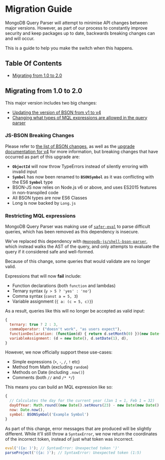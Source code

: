 # Migration Guide

MongoDB Query Parser will attempt to minimise API changes between major versions. However, as part of our process to constantly improve security and keep packages up to date, backwards breaking changes can and will occur.

This is a guide to help you make the switch when this happens.

## Table Of Contents

- [Migrating from 1.0 to 2.0](#migrating-from-10-to-20)

## Migrating from 1.0 to 2.0

This major version includes two big changes:

- [Updating the version of BSON from v1 to v4](#JS-BSON-breaking-changes)
- [Changing what types of MQL expressions are allowed in the query parser](#restricting-MQL-expressions)

### JS-BSON Breaking Changes

Please refer to [the list of BSON changes](https://github.com/mongodb/js-bson/blob/master/HISTORY.md), as well as the [upgrade documentation for v4](https://github.com/mongodb/js-bson/blob/master/docs/upgrade-to-v4.md) for more information, but breaking changes that have occurred as part of this upgrade are:

- **`ObjectId`** will now throw TypeErrors instead of silently erroring with invalid input
- **`Symbol`** has now been renamed to **`BSONSymbol`** as it was conflicting with the ES6 **`Symbol`** type
- BSON-JS now relies on Node.js v6 or above, and uses ES2015 features in non-transpiled code
- All BSON types are now ES6 Classes
- Long is now backed by `Long.js`

### Restricting MQL expressions

MongoDB Query Parser was making use of [`safer-eval`](https://www.npmjs.com/package/safer-eval) to parse difficult queries, which has been removed as this dependency is insecure.

We've replaced this dependency with [`@mongodb-js/shell-bson-parser`](https://github.com/mongodb-js/devtools-shared/tree/main/packages/shell-bson-parser), which instead walks the AST of the query, and only attempts to evaluate the query if it considered safe and well-formed.

Because of this change, some queries that would validate are no longer valid.

Expressions that will now **fail** include:

- Function declarations (both `function` and lambdas)
- Ternary syntax (`y > 5 ? 'yes' : 'no'`)
- Comma syntax (`const a = 5, 3`)
- Variable assignment (`{ a: (c = 5, c)}`)

As a result, queries like this will no longer be accepted as valid input:

```javascript
{
  ternary: true ? 2 : 3,
  commaOperator: ("doesn't work", "as users expect"),
  functionDeclaration: (function(d) { return d.setMonth(0) })(new Date()),
  variableAssignment: (d = new Date(), d.setDate(1), d),
}
```

However, we now officially support these use-cases:

- Simple expressions (`+`, `-`, `/`, `!` etc)
- Method from Math (excluding `random`)
- Methods on Date (including `.now()`)
- Comments (both `//` and `/* */`)

This means you can build an MQL expression like so:

```javascript
{
  // Calculates the day for the current year (Jan 1 = 1, Feb 1 = 32)
  dayOfYear: Math.round((new Date().setHours(23) - new Date(new Date().getFullYear(), 0, 1, 0, 0, 0))/1000/60/60/24),
  now: Date.now(),
  symbol: BSONSymbol('Example Symbol')
}
```

As part of this change, error messages that are produced will be slightly different. While it'll still throw a `SyntaxError`, we now return the coordinates of the incorrect token, instead of just what token was incorrect.

```javascript
eval('({a: )'); // SyntaxError: Unexpected token ')'
parseProject('({a: )'); // SyntaxError: Unexpected token (1:5)
```
